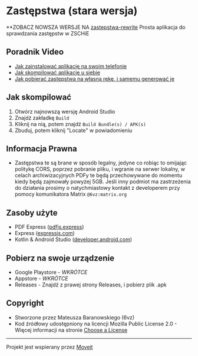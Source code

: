 # Zastępstwa (stara wersja)
**ZOBACZ NOWSZA WERSJE NA [zastepstwa-rewrite](https://github.com/6vz/zastepstwa-rewrite)
Prosta aplikacja do sprawdzania zastępstw w ZSCHiE

## Poradnik Video
- [Jak zainstalować aplikację na swoim telefonie](https://cdn.6vz.dev/zastepstwa.mp4)
- [Jak skompilować aplikację u siebie](https://www.youtube.com/watch?v=avftrygdDRM)
- [Jak pobierać zastępstwa na własną rękę, i samemu generować je](https://www.youtube.com/watch?v=dQw4w9WgXcQ)

## Jak skompilować
1. Otwórz najnowszą wersję Android Studio
2. Znajdź zakładkę `Build`
3. Kliknij na nią, potem znajdź `Build Bundle(s) / APK(s)`
4. Zbuduj, potem kliknij "Locate" w powiadomieniu

## Informacja Prawna
- Zastępstwa te są brane w sposób legalny, jedyne co robiąc to omijając politykę CORS, poprzez pobranie pliku, i wgranie na serwer lokalny, w celach archiwizacyjnych PDFy te będą przechowywane do momentu kiedy będą zajmowały powyżej 5GB. Jeśli inny podmiot ma zastrzeżenia do działania prosimy o natychmiastowy kontakt z developerem przy pomocy komunikatora Matrix `@6vz:matrix.org`

## Zasoby użyte
- PDF Express ([pdfjs.express](https://pdfjs.express/))
- Express ([expressjs.com](https://expressjs.com/))
- Kotlin & Android Studio ([developer.android.com](https://developer.android.com))

## Pobierz na swoje urządzenie
- Google Playstore - *WKRÓTCE*
- Appstore - *WKRÓTCE*
- Releases - Znajdź z prawej strony Releases, i pobierz plik .apk

## Copyright
- Stworzone przez Mateusza Baranowskiego (6vz)
- Kod źródłowy udostępniony na licencji Mozilla Public License 2.0 - Więcej informacji na stronie [Choose a License](https://choosealicense.com/licenses/mpl-2.0/)

---

Projekt jest wspierany przez [Moveit](https://getmoveit.app)
